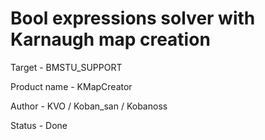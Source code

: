 # Bool expressions solver with Karnaugh map creation  

Target - BMSTU_SUPPORT

Product name - KMapCreator

Author - KVO / Koban_san / Kobanoss

Status - Done
